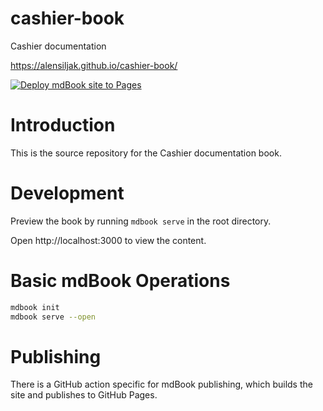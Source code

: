 # cashier-book
Cashier documentation

https://alensiljak.github.io/cashier-book/

[![Deploy mdBook site to Pages](https://github.com/alensiljak/cashier-book/actions/workflows/mdbook.yml/badge.svg)](https://github.com/alensiljak/cashier-book/actions/workflows/mdbook.yml)

# Introduction

This is the source repository for the Cashier documentation book.

# Development

Preview the book by running `mdbook serve` in the root directory.

Open http://localhost:3000 to view the content.

# Basic mdBook Operations

```sh
mdbook init
mdbook serve --open
```

# Publishing 

There is a GitHub action specific for mdBook publishing, which builds the site and publishes to GitHub Pages.
